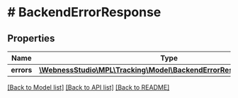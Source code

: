 # # BackendErrorResponse

## Properties

Name | Type | Description | Notes
------------ | ------------- | ------------- | -------------
**errors** | [**\WebnessStudio\MPL\Tracking\Model\BackendErrorResponseErrorsInner[]**](BackendErrorResponseErrorsInner.md) |  | [optional]

[[Back to Model list]](../../README.md#models) [[Back to API list]](../../README.md#endpoints) [[Back to README]](../../README.md)
